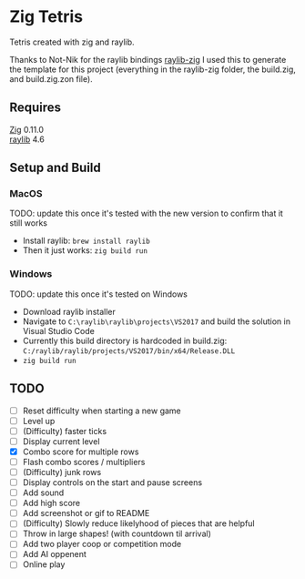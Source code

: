 # Zig Tetris

Tetris created with zig and raylib.

Thanks to Not-Nik for the raylib bindings [raylib-zig](https://github.com/Not-Nik/raylib-zig)
I used this to generate the template for this project (everything in the raylib-zig folder,
the build.zig, and build.zig.zon file).

## Requires

[Zig](https://ziglang.org/) 0.11.0<br/>
[raylib](https://www.raylib.com/) 4.6

## Setup and Build

### MacOS

TODO: update this once it's tested with the new version to confirm that it still works

- Install raylib: `brew install raylib`
- Then it just works: `zig build run`

### Windows

TODO: update this once it's tested on Windows

- Download raylib installer
- Navigate to `C:\raylib\raylib\projects\VS2017` and build the solution in Visual Studio Code
- Currently this build directory is hardcoded in build.zig:<br/>`C:/raylib/raylib/projects/VS2017/bin/x64/Release.DLL`
- `zig build run`

## TODO

- [ ] Reset difficulty when starting a new game
- [ ] Level up
- [ ] (Difficulty) faster ticks
- [ ] Display current level
- [x] Combo score for multiple rows
- [ ] Flash combo scores / multipliers
- [ ] (Difficulty) junk rows
- [ ] Display controls on the start and pause screens
- [ ] Add sound
- [ ] Add high score
- [ ] Add screenshot or gif to README
- [ ] (Difficulty) Slowly reduce likelyhood of pieces that are helpful
- [ ] Throw in large shapes! (with countdown til arrival)
- [ ] Add two player coop or competition mode
- [ ] Add AI oppenent
- [ ] Online play
